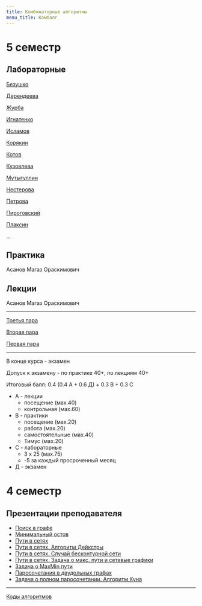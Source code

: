 ```yaml
---
title: Комбинаторные алгоритмы
menu_title: Комбалг
---
```


# 5 семестр

## Лабораторные

[Безушко](labs/1)

[Дерендеева](labs/2)

[Журба](labs/3)

[Игнатенко](labs/4)

[Исламов](labs/5)

[Корякин](labs/6)

[Котов](labs/7)

[Кузовлева](labs/8)

[Мутыгуллин](labs/9)

[Нестерова](labs/10)

[Петрова](labs/11)

[Пироговский](labs/12)

[Плаксин](labs/13)

...

## Практика

Асанов Магаз Ораскимович

## Лекции

Асанов Магаз Ораскимович

---

[Третья пара](lectures/3)

[Вторая пара](lectures/2)

[Первая пара](lectures/1)

---

В конце курса - экзамен

Допуск к экзамену - по практике 40+, по лекциям 40+

Итоговый балл: 0.4 (0.4 А + 0.6 Д) + 0.3 В + 0.3 С

* А - лекции
  * посещение (мах.40)
  * контрольная (мах.60)
* В - практики
  * посещение (мах.20)
  * работа (мах.20)
  * самостоятельные (мах.40)
  * Тимус (мах.20)
* С - лабораторные
  * 3 х 25 (мах.75)
  * -5 за каждый просроченный месяц
* Д - экзамен



# 4 семестр

## Презентации преподавателя

* [Поиск в графе](files/search.pdf)
* [Минимальный остов](files/ostov.pdf)
* [Пути в сетях](files/net.pdf)
* [Пути в сетях. Алгоритм Дейкстры](files/dijkstra.pdf)
* [Пути в сетях. Случай бесконтурной сети](files/bezkontur.pdf)
* [Пути в сетях. Задача о макс. пути и сетевые графики](files/maxnet.pdf)
* [Задача о MaxMin пути](files/maxmin.pptx)
* [Паросочетания в двудольных графах](files/pairs.pdf)
* [Задача о полном паросочетании. Алгоритм Куна](files/kun.pdf)

------

[Коды алгоритмов](files/shpora.docx)